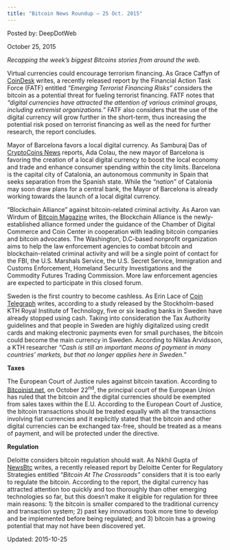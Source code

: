 ```yaml
---
title: "Bitcoin News Roundup – 25 Oct. 2015"
---
```


Posted by: DeepDotWeb 

<span>October 25, 2015</span>





<p><em>Recapping the week&#8217;s biggest Bitcoins stories from around the web. </em></p>
<p>Virtual currencies could encourage terrorism financing. As Grace Caffyn of <a href="http://www.coindesk.com/fatf-virtual-currencies-could-fuel-terrorism-financing/">CoinDesk</a> writes, a recently released report by the Financial Action Task Force (FATF) entitled<em> “Emerging Terrorist Financing Risks”</em> considers the bitcoin as a potential threat for fueling terrorist financing. FATF notes that <em>“digital currencies have attracted the attention of various criminal groups, including extremist organizations.”</em> FATF also considers that the use of the digital currency will grow further in the short-term, thus increasing the potential risk posed on terrorist financing as well as the need for further research, the report concludes.</p>
<p>Mayor of Barcelona favors a local digital currency. As Samburaj Das of <a href="https://www.cryptocoinsnews.com/mayor-of-barcelona-advocates-for-a-local-digital-currency/">CryptoCoins News</a> reports, Ada Colau, the new mayor of Barcelona is favoring the creation of a local digital currency to boost the local economy and trade and enhance consumer spending within the city limits. Barcelona is the capital city of Catalonia, an autonomous community in Spain that seeks separation from the Spanish state. While the <em>“<em>nation” </em></em>of Catalonia may soon draw plans for a central bank, the Mayor of Barcelona is already working towards the launch of a local digital currency.</p>
<p>“Blockchain Alliance” against bitcoin-related criminal activity. As Aaron van Wirdum of <a href="https://bitcoinmagazine.com/articles/prominent-bitcoin-industry-players-form-blockchain-alliance-to-combat-criminal-activity-1445522501">Bitcoin Magazine</a> writes, the Blockchain Alliance is the newly-established alliance formed under the guidance of the Chamber of Digital Commerce and Coin Center in cooperation with leading bitcoin companies and bitcoin advocates. The Washington, D.C-based nonprofit organization aims to help the law enforcement agencies to combat bitcoin and blockchain-related criminal activity and will be a single point of contact for the FBI, the U.S. Marshals Service, the U.S. Secret Service, Immigration and Customs Enforcement, Homeland Security Investigations and the Commodity Futures Trading Commission. More law enforcement agencies are expected to participate in this closed forum.</p>
<p>Sweden is the first country to become cashless. As Erin Lace of <a href="http://cointelegraph.com/news/115452/sweden-to-become-worlds-first-cashless-country">Coin Telegraph</a> writes, according to a study released by the Stockholm-based KTH Royal Institute of Technology, five or six leading banks in Sweden have already stopped using cash. Taking into consideration the Tax Authority guidelines and that people in Sweden are highly digitalized using credit cards and making electronic payments even for small purchases, the bitcoin could become the main currency in Sweden. According to Niklas Arvidsson, a KTH researcher <em>“Cash is still an important means of payment in many countries&#8217; markets, but that no longer applies here in Sweden.”</em></p>
<p><strong>Taxes</strong></p>
<p>The European Court of Justice rules against bitcoin taxation. According to <a href="http://insidebitcoins.com/news/european-high-court-decides-bitcoin-should-be-tax-free/35439">Bitcoinist.net</a>, on October 22<sup>nd</sup>, the principal court of the European Union has ruled that the bitcoin and the digital currencies should be exempted from sales taxes within the E.U. According to the European Court of Justice, the bitcoin transactions should be treated equally with all the transactions involving fiat currencies and it explicitly stated that the bitcoin and other digital currencies can be exchanged tax-free, should be treated as a means of payment, and will be protected under the directive.</p>
<p><strong>Regulation</strong></p>
<p>Deloitte considers bitcoin regulation should wait. As Nikhil Gupta of <a href="http://www.newsbtc.com/2015/10/23/deloitte-says-too-early-to-regulate-bitcoin/">NewsBtc</a> writes, a recently released report by Deloitte Center for Regulatory Strategies entitled <em>“Bitcoin At The Crossroads”</em> considers that it is too early to regulate the bitcoin. According to the report, the digital currency has attracted attention too quickly and too thoroughly than other emerging technologies so far, but this doesn’t make it eligible for regulation for three main reasons: 1) the bitcoin is smaller compared to the traditional currency and transaction system; 2) past key innovations took more time to develop and be implemented before being regulated; and 3) bitcoin has a growing potential that may not have been discovered yet.</p>

Updated: 2015-10-25